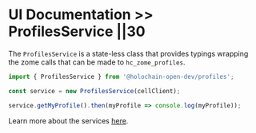 # UI Documentation >> ProfilesService ||30

The `ProfilesService` is a state-less class that provides typings wrapping the zome calls that can be made to `hc_zome_profiles`.

```js
import { ProfilesService } from '@holochain-open-dev/profiles';

const service = new ProfilesService(cellClient);

service.getMyProfile().then(myProfile => console.log(myProfile));
```

Learn more about the services [here](). 